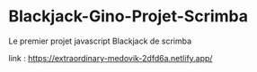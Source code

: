 # Blackjack-Gino-Projet-Scrimba
Le premier projet javascript Blackjack de scrimba

link : https://extraordinary-medovik-2dfd6a.netlify.app/
